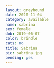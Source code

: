 ```yaml
---
layout: greyhound
date: 2020-11-04
category: available
name: sabrina
sex: female
dob: 2019-06-07
color: brindle
cats: no
title: Sabrina
pic: sabrina.jpg
pending: yes
---
```


